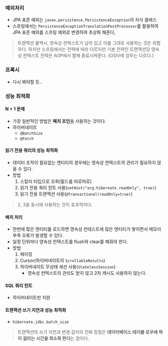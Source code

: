 ### 예외처리
- JPA 표준 예외는 `javax.persistence.PersistenceException`의 자식 클래스
- 스프링에서는 `PersistenceExceptionTranslationPostProcessor`를 활용하여 JPA 표준 예외를 스프링 예외로 변경하여 추상화 해준다,

> 트랜잭션 롤백시, 영속성 컨텍스트가 남아 있고 이를 그대로 사용하는 것은 위험하다. 하지만 스프링에서는 전략에 따라 다르지만 기본 전략인 트랜잭션당 영속성 컨텍스트 전략은 AOP에서 함께 종료시켜준다. (OSIV에 겅우는 다르다.)

### 프록시
- 다시 봐야할 듯..

### 성능 최적화

#### N + 1 문제
- 가장 일반적인 방법은 **페치 조인**을 사용하는 것이다.
- 하이버네이트
    - `@BatchSize`
    - `@Fetch`

#### 읽기 전용 쿼리의 성능 최적화
- 데이터 조작이 필요없는 엔티티의 경우에는 영속성 컨텍스트의 관리가 필요하지 않을 수 있다.
- 방법
    1. 스칼라 타입으로 조회(필드를 따로따로)
    2. 읽기 전용 쿼리 힌트 사용(`setHint("org.hibernate.readOnly", true)`)
    3. 읽기 전용 트랜잭션 사용(`@Transactional(readOnly=true)`)

> 2, 3을 동시에 사용하는 것이 효과적이다.

#### 배치 처리
- 한번에 많은 엔티티를 로드하면 영속성 컨테스트에 많은 엔티티가 쌓이면서 메모리 부족 오류가 발생할 수 있다.
- 일정 단위마다 영속성 컨텍스트를 flush와 clear를 해줘야 한다.
- 방법
    1. 페이징
    2. Cursor(하이버네이트의 `ScrollableResults`)
    3. 하이버네이트 무상태 세션 사용(`StatelessSession`)
        - 영속성 컨텍스트의 관리도 받지 않고 2차 캐시도 사용하지 않는다.

#### SQL 쿼리 힌트
- 하이버네이트만 지원

#### 트랜잭션 쓰기 지연과 성능 최적화
- `hibernate.jdbc.batch_size`

> 트랜잭션의 쓰기 지연과 변경 감지의 진짜 장점은 **데이터베이스 테이블 로우에 락이 걸리는 시간을 최소화 한다**는 점이다.
